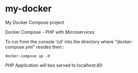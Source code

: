 # my-docker
My Docker Compose project

Docker Compose - PHP with Microservices

To run from the console 'cd' into the directory where "docker-compose.yml" resides then::
```
docker-compose up -d
```
PHP Application will bes served to localhost:80
